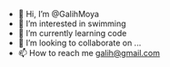- 👋 Hi, I’m @GalihMoya
- 👀 I’m interested in swimming
- 🌱 I’m currently learning code
- 💞️ I’m looking to collaborate on ...
- 📫 How to reach me galih@gmail.com

<!---
GalihMoya/GalihMoya is a ✨ special ✨ repository because its `README.md` (this file) appears on your GitHub profile.
You can click the Preview link to take a look at your changes.
--->
